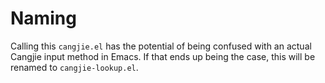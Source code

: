 # Naming

Calling this `cangjie.el` has the potential of being confused with an actual Cangjie input method in Emacs.
If that ends up being the case, this will be renamed to `cangjie-lookup.el`.
